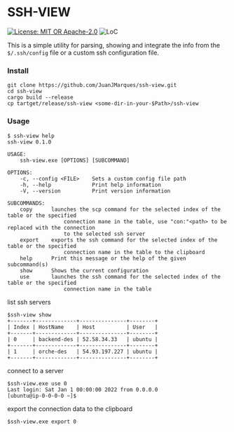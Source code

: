 # SSH-VIEW

[![License: MIT OR Apache-2.0](https://img.shields.io/crates/l/clippy.svg)]()
![LoC][lo]

[lo]: https://tokei.rs/b1/github/JuanJMarques/ssh-view?category=code

This is a simple utility for parsing, showing and integrate the info from the `$/.ssh/config` file or a custom ssh configuration file.
 

### Install

```
git clone https://github.com/JuanJMarques/ssh-view.git
cd ssh-view
cargo build --release
cp tartget/release/ssh-view <some-dir-in-your-$Path>/ssh-view
```
### Usage

```
$ ssh-view help
ssh-view 0.1.0

USAGE:
    ssh-view.exe [OPTIONS] [SUBCOMMAND]

OPTIONS:
    -c, --config <FILE>    Sets a custom config file path
    -h, --help             Print help information
    -V, --version          Print version information

SUBCOMMANDS:
    copy      launches the scp command for the selected index of the table or the specified
                  connection mane in the table, use "con:"<path> to be replaced with the connection
                  to the selected ssh server
    export    exports the ssh command for the selected index of the table or the specified
                  connection name in the table to the clipboard
    help      Print this message or the help of the given subcommand(s)
    show      Shows the current configuration
    use       launches the ssh command for the selected index of the table or the specified
                  connection name in the table
```

list ssh servers
```
$ssh-view show
+-------+-------------+---------------+--------+
| Index | HostName    | Host          | User   |
+-------+-------------+---------------+--------+
| 0     | backend-des | 52.58.34.33   | ubuntu |
+-------+-------------+---------------+--------+
| 1     | orche-des   | 54.93.197.227 | ubuntu |
+-------+-------------+---------------+--------+
```

connect to a server
```
$ssh-view.exe use 0
Last login: Sat Jan 1 00:00:00 2022 from 0.0.0.0
[ubuntu@ip-0-0-0-0 ~]$ 
```

export the connection data to the clipboard
```
$ssh-view.exe export 0
```

